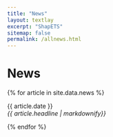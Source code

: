 ```yaml
---
title: "News"
layout: textlay
excerpt: "ShapETS"
sitemap: false
permalink: /allnews.html
---
```


# News
{% for article in site.data.news %}
<p>{{ article.date }} <br>
<em>{{ article.headline | markdownify}}</em></p>
{% endfor %}
